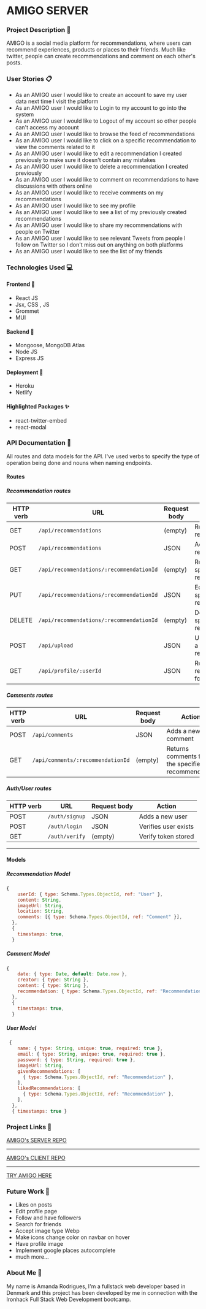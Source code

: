 # AMIGO SERVER #

### Project Description 📑

AMIGO is a social media platform for recommendations, where users can recommend experiences,  products or places to their friends. Much like twitter, people can create recommendations and comment on each other's posts. 

### User Stories 📋
* As an AMIGO user I would like to create an account to save my user data next time I visit the platform
* As an AMIGO user I would like to Login to my account to go into the system
* As an AMIGO user I would like to Logout of my account so other people can't access my account
* As an AMIGO user I would like to browse the feed of recommendations
* As an AMIGO user I would like to  click on a specific recommendation to view the comments related to it 
* As an AMIGO user I would like to edit a recommendation I created previously to make sure it doesn't contain any mistakes
* As an AMIGO user I would like to delete a recommendation I created previously
* As an AMIGO user I would like to comment on recommendations to have discussions with others online
* As an AMIGO user I would like to receive comments on my recommendations
* As an AMIGO user I would like to see my profile
* As an AMIGO user I would like to see a list of my previously created recommendations
* As an AMIGO user I would like to share my recommendations with people on Twitter
* As an AMIGO user I would like to see relevant Tweets from people I follow on Twitter so I don't miss out on anything on both platforms
* As an AMIGO user I would like to see the list of my friends

### Technologies Used 💻 
#### Frontend 👀
* React JS
* Jsx, CSS , JS
* Grommet
* MUI
#### Backend 🧠
* Mongoose, MongoDB Atlas
* Node JS 
* Express JS

#### Deployment 🙌
* Heroku
* Netlify

#### Highlighted Packages ✨
* react-twitter-embed
* react-modal

### API Documentation 🌈

All routes and data models for the API. I've used verbs to specify the type of operation being done and nouns when naming endpoints.

#### Routes

##### Recommendation routes

| HTTP verb | URL                                       | Request body | Action                                              |
| --------- | ----------------------------------------- | ------------ | -----------------------------                       |
| GET       | `/api/recommendations`                    | (empty)      | Returns all the recommendations                     |
| POST      | `/api/recommendations`                    | JSON         | Adds a new recommendation                           |
| GET       | `/api/recommendations/:recommendationId`  | (empty)      | Returns the specified recommendation                |
| PUT       | `/api/recommendations/:recommendationId`  | JSON         | Edits the specified recommendation                  |
| DELETE    | `/api/recommendations/:recommendationId`  | (empty)      | Deletes the specified recommendation                |
| POST      | `/api/upload`                             | JSON         | Upload images to a specific recommendation          |
| GET       | `/api/profile/:userId`                    | JSON         | Returns recommendations for specific user           |

##### Comments routes

| HTTP verb | URL                                | Request body | Action                                              |
| --------- | -----------------------------------| ------------ | -------------------------------------------------   |
| POST      | `/api/comments`                    | JSON         | Adds a new comment                                  |
| GET       | `/api/comments/:recommendationId`  | (empty)      | Returns comments for the specified recommendation   |

##### Auth/User routes

| HTTP verb | URL                  | Request body | Action                     |
| --------- | -------------------- | ------------ | -------------------------- |
| POST      | `/auth/signup`       | JSON         | Adds a new user            |
| POST      | `/auth/login`        | JSON         | Verifies user exists       |
| GET       | `/auth/verify`       | (empty)      | Verify token stored        |

<hr>

#### Models

##### Recommendation Model

```js
{
    userId: { type: Schema.Types.ObjectId, ref: "User" }, 
    content: String,
    imageUrl: String,
    location: String,
    comments: [{ type: Schema.Types.ObjectId, ref: "Comment" }],
  },
  {
    timestamps: true,
  }
```

##### Comment Model

```js
{
    date: { type: Date, default: Date.now },
    creator: { type: String },
    content: { type: String },
    recommendation: { type: Schema.Types.ObjectId, ref: "Recommendation" },
  },
  {
    timestamps: true,
  }
```

##### User Model

```js
 {
    name: { type: String, unique: true, required: true },
    email: { type: String, unique: true, required: true },
    password: { type: String, required: true },
    imageUrl: String,
    givenRecommendations: [
      { type: Schema.Types.ObjectId, ref: "Recommendation" },
    ],
    likedRecommendations: [
      { type: Schema.Types.ObjectId, ref: "Recommendation" },
    ],
  },
  { timestamps: true }
```

### Project Links 💫

[AMIGO's SERVER REPO](https://github.com/AmandaCiliberto/amigo-server/ "AMIGO's SERVER REPO")

<hr>

[AMIGO's CLIENT REPO](https://github.com/AmandaCiliberto/amigo-client/ "AMIGO's CLIENT REPO")

<hr>

[TRY AMIGO HERE](https://monamigo.netlify.app/ "TRY AMIGO HERE")


### Future Work 🥸
* Likes on posts
* Edit profile page
* Follow and have followers
* Search for friends
* Accept image type Webp
* Make icons change color on navbar on hover 
* Have profile image
* Implement google places autocomplete
* much more...

### About Me 👩

My name is Amanda Rodrigues, I'm a fullstack web developer based in Denmark and this project has been developed by me in connection with the Ironhack Full Stack Web Development bootcamp. 
